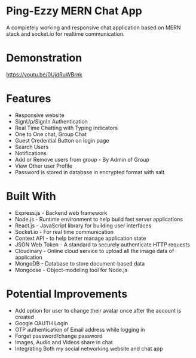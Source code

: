 # Ping-Ezzy MERN Chat App #
A completely working and responsive chat application based on MERN stack and socket.io for realtime communication.

# Demonstration #
https://youtu.be/0UjdRuWBrnk

# Features #
- Responsive website
- SignUp/SignIn Authentication
- Real Time Chatting with Typing indicators
- One to One chat, Group Chat
- Guest Credential Button on login page
- Search Users
- Notifications
- Add or Remove users from group - By Admin of Group
- View Other user Profile
- Password is stored in database in encrypted format with salt


# Built With #
* Express.js - Backend web framework
* Node.js - Runtime environment to help build fast server applications
* React.js - JavaScript library for building user interfaces
* Socket.io - For real time communication 
* Context API - to help better manage application state
* JSON Web Token - A standard to securely authenticate HTTP requests
* Cloudinary - Online cloud service to upload all the image data of application
* MongoDB - Database to store document-based data
* Mongoose - Object-modeling tool for Node.js


# Potential Improvements #
* Add option for user to change their avatar once after the account is created
* Google OAUTH Login
* OTP authentication of Email address while logging in 
* Forget password/change password
* Images, Audio and Videos share in chat
* Integrating Both my social networking website and chat app

<!-- # Screenshots #
- Authentication

![login-signup](https://user-images.githubusercontent.com/72655298/175918113-cfebca94-86c2-4832-ae05-708d11c36a85.png)

- Notification

![notification](https://user-images.githubusercontent.com/72655298/175918175-ab14308b-e386-44c9-9fce-62b1f0002b74.png)

- Other Users Profile

![profile](https://user-images.githubusercontent.com/72655298/175918251-f2ffe535-7dad-4df1-9707-d4ad6e7123df.png)

- Typing Indicator

![typing indicator](https://user-images.githubusercontent.com/72655298/175918311-6b613277-a2e7-43b9-90bc-f01d3e4ca6df.png)

- Search User

![search](https://user-images.githubusercontent.com/72655298/175918387-0b95a943-12d1-4572-8323-38071ff5b5d3.png)

- Creating Group Chat

![create group](https://user-images.githubusercontent.com/72655298/175918433-b15cfb9a-c99d-41c2-8425-c67adcda90bb.png)

- Editing Group Name - Adding/Removing Members

![group edit](https://user-images.githubusercontent.com/72655298/175918530-01a72223-8205-4138-993d-d106a41fb6b8.png)





 -->
